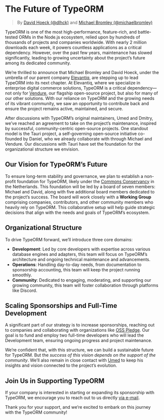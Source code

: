 # The Future of TypeORM

> By [David Hoeck (@dlhck)](https://github.com/dlhck) and [Michael Bromley (@michaelbromley)](https://github.com/michaelbromley)


TypeORM is one of the most high-performance, feature-rich, and battle-tested ORMs in the Node.js ecosystem, relied upon by hundreds of thousands of projects and companies worldwide. With nearly 2 million downloads each week, it powers countless applications as a critical dependency. However, over the past few years, maintenance has slowed significantly, leading to growing uncertainty about the project’s future among its dedicated community.

We’re thrilled to announce that Michael Bromley and David Hoeck, under the umbrella of our parent company [Elevantiq](https://elevantiq.com/), are
stepping up to lead TypeORM into its next chapter. At Elevantiq, where we
specialize in enterprise digital commerce solutions, TypeORM is a critical dependency—not
only for [Vendure](https://vendure.io/), our flagship open-source project, but also for many of our other solutions.
With our reliance on TypeORM and the growing needs of its vibrant community, we saw an
opportunity to contribute back and ensure the project remains active, maintained, and secure.

After discussions with TypeORM’s original maintainers, Umed and Dmitry, we’ve reached an agreement to take on the project’s maintenance, inspired by successful, community-centric open-source projects. One standout model is the Tauri project, a self-governing open-source initiative co-founded by Daniel, who we already collaborate with through Michael and Vendure. Our discussions with Tauri have set the foundation for the organizational structure we envision.

## Our Vision for TypeORM’s Future

To ensure long-term stability and governance, we plan to establish a non-profit
foundation for TypeORM, likely under the [Commons Conservancy](https://commonsconservancy.org/) in the Netherlands.
This foundation will be led by a board of seven members: Michael and David,
along with five additional board members dedicated to the project’s success.
The board will work closely with a **Working Group** comprising companies, contributors,
and other community members who heavily rely on TypeORM. This collaborative setup will help guide
strategic decisions that align with the needs and goals of TypeORM’s ecosystem.

## Organizational Structure

To drive TypeORM forward, we’ll introduce three core domains:

- **Development**: Led by core developers with expertise across various database engines and adapters, this team will focus on TypeORM’s architecture and ongoing technical maintenance and advancements.
- **Operations**: Handling day-to-day needs, from documentation to sponsorship accounting, this team will keep the project running smoothly.
- **Community**: Dedicated to engaging, moderating, and supporting our growing community, this team will foster collaboration through platforms like Discord.

## Scaling Sponsorships and Full-Time Development

A significant part of our strategy is to increase sponsorships, reaching out to
companies and collaborating with organizations like [OSS Pledge](https://opensourcepledge.com/). Our goal is to fund and
employ two full-time developers who will lead the Development team, ensuring ongoing progress
and project maintenance.

We’re confident that, with this structure, we can build a sustainable future for TypeORM. But the
_success of this vision depends on the support of the community_.
We’ll also remain in close contact with [Umed](https://github.com/pleerock) to keep his insights and vision connected to the project’s evolution.

## Join Us in Supporting TypeORM

If your company is interested in starting or expanding its sponsorship with TypeORM, we encourage you to reach out to us directly [via e-mail](mailto:typeorm@elevantiq.com).

Thank you for your support, and we’re excited to embark on this journey with the TypeORM community!
